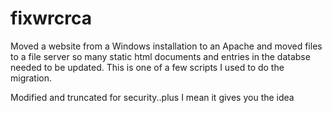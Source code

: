 # fixwrcrca
Moved a website from a Windows installation to an Apache and moved files to a file server so many static html documents and entries in the databse needed to be updated.
This is one of a few scripts I used to do the migration.

Modified and truncated for security..plus I mean it gives you the idea
